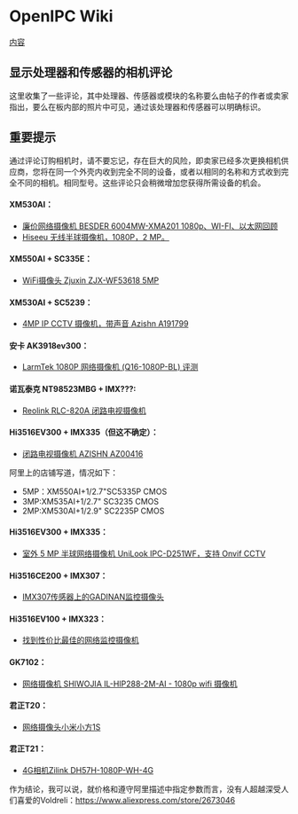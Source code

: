 # OpenIPC Wiki 
[内容](../README.md)

显示处理器和传感器的相机评论
----------------

这里收集了一些评论，其中处理器、传感器或模块的名称要么由帖子的作者或卖家指出，要么在板内部的照片中可见，通过该处理器和传感器可以明确标识。

## 重要提示 
通过评论订购相机时，请不要忘记，存在巨大的风险，即卖家已经多次更换相机供应商，您将在同一个外壳内收到完全不同的设备，或者以相同的名称和方式收到完全不同的相机。相同型号。这些评论只会稍微增加您获得所需设备的机会。

#### XM530AI：
- [廉价网络摄像机 BESDER 6004MW-XMA201 1080p、WI-FI、以太网回顾](https://mysku.club/blog/aliexpress/91722.html)
- [Hiseeu 无线半球摄像机，1080P，2 MP。](https://mysku.club/blog/aliexpress/80981.html)

#### XM550AI + SC335E：
- [WiFi摄像头 Zjuxin ZJX-WF53618 5MP](https://mysku.club/blog/aliexpress/82408.html)

#### XM530AI + SC5239：
- [4MP IP CCTV 摄像机，带声音 Azishn A191799](https://mysku.club/blog/aliexpress/79642.html)

#### 安卡 AK3918ev300：
- [LarmTek 1080P 网络摄像机 (Q16-1080P-BL) 评测](https://mysku.club/blog/aliexpress/89849.html)


#### 诺瓦泰克 NT98523MBG + IMX???:
- [Reolink RLC-820A 闭路电视摄像机](https://mysku.club/blog/aliexpress/85188.html)


#### Hi3516EV300 + IMX335（但这不确定）：
- [闭路电视摄像机 AZISHN AZ00416](https://mysku.club/blog/aliexpress/81221.html)

阿里上的店铺写道，情况如下：
* 5MP：XM550AI+1/2.7"SC5335P CMOS
* 3MP:XM535AI+1/2.7" SC3235 CMOS
* 2MP:XM530AI+1/2.9" SC2235P CMOS

#### Hi3516EV300 + IMX335：
- [室外 5 MP 半球网络摄像机 UniLook IPC-D251WF，支持 Onvif CCTV](https://mysku.club/blog/aliexpress/80747.html)

#### Hi3516CE200 + IMX307：
- [IMX307传感器上的GADINAN监控摄像头](https://mysku.club/blog/aliexpress/76939.html)

#### Hi3516EV100 + IMX323：
- [找到性价比最佳的网络监控摄像机](https://mysku.club/blog/aliexpress/73607.html)

#### GK7102：
- [网络摄像机 SHIWOJIA IL-HIP288-2M-AI - 1080p wifi 摄像机](https://mysku.club/blog/aliexpress/79873.html)

#### 君正T20：
- [网络摄像头小米小方1S](https://mysku.club/blog/jd/79711.html)

#### 君正T21：
- [4G相机Zilink DH57H-1080P-WH-4G](https://mysku.club/blog/aliexpress/82897.html)


作为结论，我可以说，就价格和遵守阿里描述中指定参数而言，没有人超越深受人们喜爱的Voldreli：https://www.aliexpress.com/store/2673046

